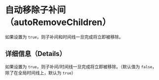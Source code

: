 # 自动移除子补间（autoRemoveChildren）

如果设置为 `true`，则子补间和时间线一旦完成将立即被移除。

## 详细信息（Details）

如果设置为 `true`，则子补间/时间线一旦完成将立即被移除。（默认值为 `false`，除了在全局时间线上，默认为 `true`）
